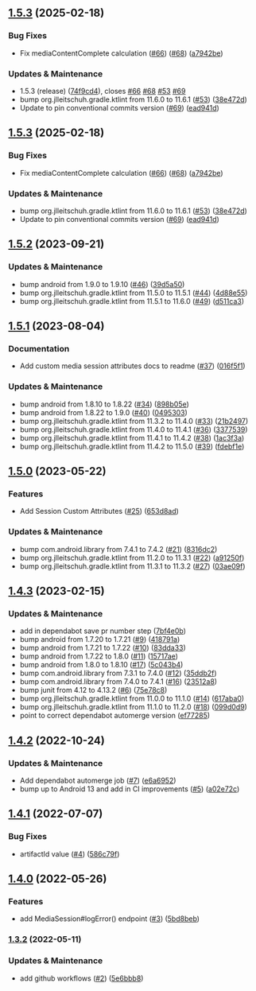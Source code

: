## [1.5.3](https://github.com/mParticle/mparticle-android-media-sdk/compare/v1.5.2...v1.5.3) (2025-02-18)


### Bug Fixes

* Fix mediaContentComplete calculation ([#66](https://github.com/mParticle/mparticle-android-media-sdk/issues/66)) ([#68](https://github.com/mParticle/mparticle-android-media-sdk/issues/68)) ([a7942be](https://github.com/mParticle/mparticle-android-media-sdk/commit/a7942be350cefd301152f9a2749578941ef0d68d))


### Updates & Maintenance

* 1.5.3 (release) ([74f9cd4](https://github.com/mParticle/mparticle-android-media-sdk/commit/74f9cd4970043ded50a1278b3c5fa2f7f5c99fa6)), closes [#66](https://github.com/mParticle/mparticle-android-media-sdk/issues/66) [#68](https://github.com/mParticle/mparticle-android-media-sdk/issues/68) [#53](https://github.com/mParticle/mparticle-android-media-sdk/issues/53) [#69](https://github.com/mParticle/mparticle-android-media-sdk/issues/69)
* bump org.jlleitschuh.gradle.ktlint from 11.6.0 to 11.6.1 ([#53](https://github.com/mParticle/mparticle-android-media-sdk/issues/53)) ([38e472d](https://github.com/mParticle/mparticle-android-media-sdk/commit/38e472d8a8574bc8ace5f7a85ea8437e06a5ae28))
* Update to pin conventional commits version ([#69](https://github.com/mParticle/mparticle-android-media-sdk/issues/69)) ([ead941d](https://github.com/mParticle/mparticle-android-media-sdk/commit/ead941d0d4d1c5af072e80d72b465ca83e8f5087))

## [1.5.3](https://github.com/mParticle/mparticle-android-media-sdk/compare/v1.5.2...v1.5.3) (2025-02-18)


### Bug Fixes

* Fix mediaContentComplete calculation ([#66](https://github.com/mParticle/mparticle-android-media-sdk/issues/66)) ([#68](https://github.com/mParticle/mparticle-android-media-sdk/issues/68)) ([a7942be](https://github.com/mParticle/mparticle-android-media-sdk/commit/a7942be350cefd301152f9a2749578941ef0d68d))


### Updates & Maintenance

* bump org.jlleitschuh.gradle.ktlint from 11.6.0 to 11.6.1 ([#53](https://github.com/mParticle/mparticle-android-media-sdk/issues/53)) ([38e472d](https://github.com/mParticle/mparticle-android-media-sdk/commit/38e472d8a8574bc8ace5f7a85ea8437e06a5ae28))
* Update to pin conventional commits version ([#69](https://github.com/mParticle/mparticle-android-media-sdk/issues/69)) ([ead941d](https://github.com/mParticle/mparticle-android-media-sdk/commit/ead941d0d4d1c5af072e80d72b465ca83e8f5087))

## [1.5.2](https://github.com/mParticle/mparticle-android-media-sdk/compare/v1.5.1...v1.5.2) (2023-09-21)


### Updates & Maintenance

* bump android from 1.9.0 to 1.9.10 ([#46](https://github.com/mParticle/mparticle-android-media-sdk/issues/46)) ([39d5a50](https://github.com/mParticle/mparticle-android-media-sdk/commit/39d5a50ddd1818689bed91a5b12cb56f505a12a7))
* bump org.jlleitschuh.gradle.ktlint from 11.5.0 to 11.5.1 ([#44](https://github.com/mParticle/mparticle-android-media-sdk/issues/44)) ([4d88e55](https://github.com/mParticle/mparticle-android-media-sdk/commit/4d88e55b92552d18432f2cf7a718a91faf312c6f))
* bump org.jlleitschuh.gradle.ktlint from 11.5.1 to 11.6.0 ([#49](https://github.com/mParticle/mparticle-android-media-sdk/issues/49)) ([d511ca3](https://github.com/mParticle/mparticle-android-media-sdk/commit/d511ca3e186593cbb192493b32b379fc55f8f1ca))

## [1.5.1](https://github.com/mParticle/mparticle-android-media-sdk/compare/v1.5.0...v1.5.1) (2023-08-04)


### Documentation

* Add custom media session attributes docs to readme ([#37](https://github.com/mParticle/mparticle-android-media-sdk/issues/37)) ([016f5f1](https://github.com/mParticle/mparticle-android-media-sdk/commit/016f5f1f50d01a585d7a4cccb5be02b07e0bfab2))


### Updates & Maintenance

* bump android from 1.8.10 to 1.8.22 ([#34](https://github.com/mParticle/mparticle-android-media-sdk/issues/34)) ([898b05e](https://github.com/mParticle/mparticle-android-media-sdk/commit/898b05e3332686f76c53ece60e4660dd0d6997aa))
* bump android from 1.8.22 to 1.9.0 ([#40](https://github.com/mParticle/mparticle-android-media-sdk/issues/40)) ([0495303](https://github.com/mParticle/mparticle-android-media-sdk/commit/0495303d74c034e08d9fb11ee6688614079126c5))
* bump org.jlleitschuh.gradle.ktlint from 11.3.2 to 11.4.0 ([#33](https://github.com/mParticle/mparticle-android-media-sdk/issues/33)) ([21b2497](https://github.com/mParticle/mparticle-android-media-sdk/commit/21b24973f928b91b00ba691e229d82cd6111feac))
* bump org.jlleitschuh.gradle.ktlint from 11.4.0 to 11.4.1 ([#36](https://github.com/mParticle/mparticle-android-media-sdk/issues/36)) ([3377539](https://github.com/mParticle/mparticle-android-media-sdk/commit/337753967e17011c5be316d556efb9c602718ad2))
* bump org.jlleitschuh.gradle.ktlint from 11.4.1 to 11.4.2 ([#38](https://github.com/mParticle/mparticle-android-media-sdk/issues/38)) ([1ac3f3a](https://github.com/mParticle/mparticle-android-media-sdk/commit/1ac3f3a2479a290acea030161f3ec987c72e7eac))
* bump org.jlleitschuh.gradle.ktlint from 11.4.2 to 11.5.0 ([#39](https://github.com/mParticle/mparticle-android-media-sdk/issues/39)) ([fdebf1e](https://github.com/mParticle/mparticle-android-media-sdk/commit/fdebf1e39c80a167da195572c89589caac14445f))

## [1.5.0](https://github.com/mParticle/mparticle-android-media-sdk/compare/v1.4.3...v1.5.0) (2023-05-22)


### Features

* Add Session Custom Attributes ([#25](https://github.com/mParticle/mparticle-android-media-sdk/issues/25)) ([653d8ad](https://github.com/mParticle/mparticle-android-media-sdk/commit/653d8ad57644e73d7909415307912dc17ee10166))


### Updates & Maintenance

* bump com.android.library from 7.4.1 to 7.4.2 ([#21](https://github.com/mParticle/mparticle-android-media-sdk/issues/21)) ([8316dc2](https://github.com/mParticle/mparticle-android-media-sdk/commit/8316dc2bbb10e8888a5e714b8a6aa203ef683469))
* bump org.jlleitschuh.gradle.ktlint from 11.2.0 to 11.3.1 ([#22](https://github.com/mParticle/mparticle-android-media-sdk/issues/22)) ([a91250f](https://github.com/mParticle/mparticle-android-media-sdk/commit/a91250fff8f0b96dad2f7cdcec4a4864361890a9))
* bump org.jlleitschuh.gradle.ktlint from 11.3.1 to 11.3.2 ([#27](https://github.com/mParticle/mparticle-android-media-sdk/issues/27)) ([03ae09f](https://github.com/mParticle/mparticle-android-media-sdk/commit/03ae09f167dbb3864ca17c1fcdfbfbd042045b6a))

## [1.4.3](https://github.com/mParticle/mparticle-android-media-sdk/compare/v1.4.2...v1.4.3) (2023-02-15)


### Updates & Maintenance

* add in dependabot save pr number step ([7bf4e0b](https://github.com/mParticle/mparticle-android-media-sdk/commit/7bf4e0b1be3291274e41fa1bcc763d0a05039c39))
* bump android from 1.7.20 to 1.7.21 ([#9](https://github.com/mParticle/mparticle-android-media-sdk/issues/9)) ([418791a](https://github.com/mParticle/mparticle-android-media-sdk/commit/418791aa0cd2e7c922e37ed2a21b5bbed74d5de4))
* bump android from 1.7.21 to 1.7.22 ([#10](https://github.com/mParticle/mparticle-android-media-sdk/issues/10)) ([83dda33](https://github.com/mParticle/mparticle-android-media-sdk/commit/83dda33f7e2fbfd55f703b9e6c5d25b3368a5c27))
* bump android from 1.7.22 to 1.8.0 ([#11](https://github.com/mParticle/mparticle-android-media-sdk/issues/11)) ([15717ae](https://github.com/mParticle/mparticle-android-media-sdk/commit/15717ae48e117c3b127106e6c73ca5b45eea5b60))
* bump android from 1.8.0 to 1.8.10 ([#17](https://github.com/mParticle/mparticle-android-media-sdk/issues/17)) ([5c043b4](https://github.com/mParticle/mparticle-android-media-sdk/commit/5c043b4868e2c4bc6c6c403cb97b34e60de95852))
* bump com.android.library from 7.3.1 to 7.4.0 ([#12](https://github.com/mParticle/mparticle-android-media-sdk/issues/12)) ([35ddb2f](https://github.com/mParticle/mparticle-android-media-sdk/commit/35ddb2f3d18e9dffe253121c85e07eacd704aaf2))
* bump com.android.library from 7.4.0 to 7.4.1 ([#16](https://github.com/mParticle/mparticle-android-media-sdk/issues/16)) ([23512a8](https://github.com/mParticle/mparticle-android-media-sdk/commit/23512a8e7df967c2e84f2c61a4d4ea1c07b9735b))
* bump junit from 4.12 to 4.13.2 ([#6](https://github.com/mParticle/mparticle-android-media-sdk/issues/6)) ([75e78c8](https://github.com/mParticle/mparticle-android-media-sdk/commit/75e78c86eace520d0b1ced22d210854cccbe8bb2))
* bump org.jlleitschuh.gradle.ktlint from 11.0.0 to 11.1.0 ([#14](https://github.com/mParticle/mparticle-android-media-sdk/issues/14)) ([617aba0](https://github.com/mParticle/mparticle-android-media-sdk/commit/617aba0eeb18306e8ca6f617b2f0430f1eb1af07))
* bump org.jlleitschuh.gradle.ktlint from 11.1.0 to 11.2.0 ([#18](https://github.com/mParticle/mparticle-android-media-sdk/issues/18)) ([099d0d9](https://github.com/mParticle/mparticle-android-media-sdk/commit/099d0d9237fcc2c8093b8feab2c30aa1999f179a))
* point to correct dependabot automerge version ([ef77285](https://github.com/mParticle/mparticle-android-media-sdk/commit/ef772850003a320b5072b3b9b53c674c521e9af7))

## [1.4.2](https://github.com/mParticle/mparticle-android-media-sdk/compare/v1.4.1...v1.4.2) (2022-10-24)


### Updates & Maintenance

* Add dependabot automerge job ([#7](https://github.com/mParticle/mparticle-android-media-sdk/issues/7)) ([e6a6952](https://github.com/mParticle/mparticle-android-media-sdk/commit/e6a69524fd826ccab7c11e3da3a5f70e3c4e6683))
* bump up to Android 13 and add in CI improvements ([#5](https://github.com/mParticle/mparticle-android-media-sdk/issues/5)) ([a02e72c](https://github.com/mParticle/mparticle-android-media-sdk/commit/a02e72ce887a593a4418a45db6badc88f3279ccc))

## [1.4.1](https://github.com/mParticle/mparticle-android-media-sdk/compare/v1.4.0...v1.4.1) (2022-07-07)


### Bug Fixes

* artifactId value ([#4](https://github.com/mParticle/mparticle-android-media-sdk/issues/4)) ([586c79f](https://github.com/mParticle/mparticle-android-media-sdk/commit/586c79f9a13f792c8fd7882fbea727257917adfd))

## [1.4.0](https://github.com/mParticle/mparticle-android-media-sdk/compare/v1.3.2...v1.4.0) (2022-05-26)


### Features

* add MediaSession#logError() endpoint ([#3](https://github.com/mParticle/mparticle-android-media-sdk/issues/3)) ([5bd8beb](https://github.com/mParticle/mparticle-android-media-sdk/commit/5bd8beb8fe57e532f46f698878e60092823d9a87))

### [1.3.2](https://github.com/mParticle/mparticle-android-media-sdk/compare/v1.3.1...v1.3.2) (2022-05-11)


### Updates & Maintenance

* add github workflows ([#2](https://github.com/mParticle/mparticle-android-media-sdk/issues/2)) ([5e6bbb8](https://github.com/mParticle/mparticle-android-media-sdk/commit/5e6bbb83710d0a37f32843abc1e027e7d0722334))
